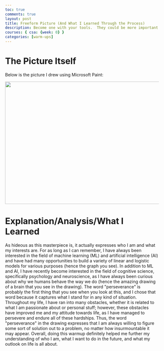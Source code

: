 ```yaml
---
toc: true
comments: true
layout: post
title: Freeform Picture (And What I Learned Through the Process)
description: Become one with your tools.  They could be more important than code, code, code.
courses: { csa: {week: 0} }
categories: [warm-ups]
---
```



# The Picture Itself

Below is the picture I drew using Microsoft Paint:

<img src="{{site.baseurl}}/images/freeformpic.png"  width="800" height="400" />

# Explanation/Analysis/What I Learned

As hideous as this masterpiece is, it actually expresses who I am and what my interests are. For as long as I can remember, I have always been interested in the field of machine learning (ML) and artificial intelligence (AI) and have had many opportunities to build a variety of linear and logistic models for various purposes (hence the graph you see). In addition to ML and AI, I have recently become interested in the field of cognitive science, specifically psychology and neuroscience, as I have always been curious about why we humans behave the way we do (hence the amazing drawing of a brain that you see in the drawing). The word "perseverance" is probably the first thing that you see when you look at this, and I chose that word because it captures what I stand for in any kind of situation. Throughout my life, I have ran into many obstacles, whether it is related to what I am passionate about or personal stuff; however, these obstacles have improved me and my attitude towards life, as I have managed to persevere and endure all of these hardships. Thus, the word "perseverance" in the drawing expresses that I am always willing to figure some sort of solution out to a problem, no matter how insurmountable it may appear. Overall, doing this warmup definitely helped me further my understanding of who I am, what I want to do in the future, and what my outlook on life is all about. 

